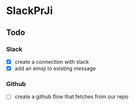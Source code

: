 # SlackPrJi

## Todo

### Slack
- [x] create a connection with slack   
- [x] add an emoji to existing message   

### Github
- [ ] create a github flow that fetches from our repo   

